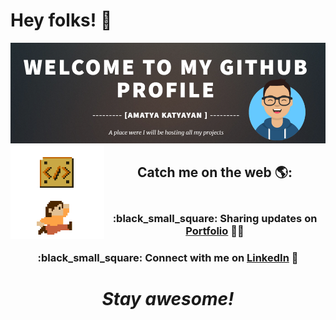 # Hey folks! 👋
<img src="https://github.com/Amatya27/Amatya27/blob/master/wallpaper.PNG?raw=true">
<img align="left" src="https://github.com/Amatya27/Amatya27/blob/master/game.gif" width="150" height="150">
<h2 align='center'>Catch me on the web 🌎:</h2>
<h3 align='center'><br> :black_small_square: Sharing updates on <a href="https://amatya27.github.io/">Portfolio</a> ✍🏾</h3>
<h3 align='center'> :black_small_square: Connect with me on <a href="https://www.linkedin.com/in/amatya-katyayan/">LinkedIn</a> 💼</h3>
<h1 align='center'><i>Stay awesome!</i></h1>
